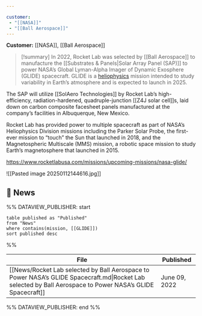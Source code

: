 ```yaml
---

customer: 
 - "[[NASA]]"
 - "[[Ball Aerospace]]"
---
```


**Customer:** [[NASA]], [[Ball Aerospace]]

>[!summary]
>In 2022, Rocket Lab was selected by [[Ball Aerospace]] to manufacture the [[Substrates & Panels|Solar Array Panel (SAP)]] to power NASA’s Global Lyman-Alpha Imager of Dynamic Exosphere (GLIDE) spacecraft. GLIDE is a [heliophysics](https://science.nasa.gov/heliophysics/) mission intended to study variability in Earth’s atmosphere and is expected to launch in 2025.
>
The SAP will utilize [[SolAero Technologies]] by Rocket Lab’s high-efficiency, radiation-hardened, quadruple-junction [[Z4J solar cell]]s, laid down on carbon composite facesheet panels manufactured at the company’s facilities in Albuquerque, New Mexico.
>
Rocket Lab has provided power to multiple spacecraft as part of NASA’s Heliophysics Division missions including the Parker Solar Probe, the first-ever mission to “touch” the Sun that launched in 2018, and the Magnetospheric Multiscale (MMS) mission, a robotic space mission to study Earth’s magnetosphere that launched in 2015.
>
https://www.rocketlabusa.com/missions/upcoming-missions/nasa-glide/

![[Pasted image 20250112144616.jpg]]
## 📰 News
%% DATAVIEW_PUBLISHER: start
```
table published as "Published"
from "News"
where contains(mission, [[GLIDE]])
sort published desc

```
%%

| File                                                                                                                                                       | Published     |
| ---------------------------------------------------------------------------------------------------------------------------------------------------------- | ------------- |
| [[News/Rocket Lab selected by Ball Aerospace to Power NASA’s GLIDE Spacecraft.md\|Rocket Lab selected by Ball Aerospace to Power NASA’s GLIDE Spacecraft]] | June 09, 2022 |

%% DATAVIEW_PUBLISHER: end %%